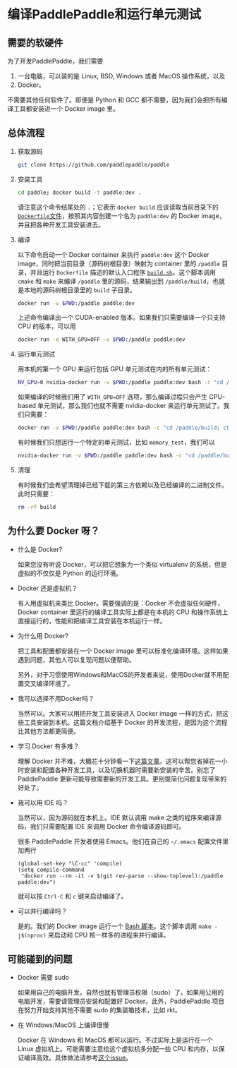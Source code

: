 # 编译PaddlePaddle和运行单元测试

## 需要的软硬件

为了开发PaddlePaddle，我们需要

1. 一台电脑，可以装的是 Linux, BSD, Windows 或者 MacOS 操作系统，以及
1. Docker。

不需要其他任何软件了。即便是 Python 和 GCC 都不需要，因为我们会把所有编译工具都安装进一个 Docker image 里。

## 总体流程

1. 获取源码

   ```bash
   git clone https://github.com/paddlepaddle/paddle
   ```

2. 安装工具

   ```bash
   cd paddle; docker build -t paddle:dev .
   ```

   请注意这个命令结尾处的 `.`；它表示 `docker build` 应该读取当前目录下的 [`Dockerfile`文件](https://github.com/PaddlePaddle/Paddle/blob/develop/Dockerfile)，按照其内容创建一个名为 `paddle:dev` 的 Docker image，并且把各种开发工具安装进去。

3. 编译

   以下命令启动一个 Docker container 来执行 `paddle:dev` 这个 Docker image，同时把当前目录（源码树根目录）映射为 container 里的 `/paddle` 目录，并且运行 `Dockerfile` 描述的默认入口程序 [`build.sh`](https://github.com/PaddlePaddle/Paddle/blob/develop/paddle/scripts/docker/build.sh)。这个脚本调用 `cmake` 和 `make` 来编译 `/paddle` 里的源码，结果输出到 `/paddle/build`，也就是本地的源码树根目录里的 `build` 子目录。

   ```bash
   docker run -v $PWD:/paddle paddle:dev
   ```

   上述命令编译出一个 CUDA-enabled 版本。如果我们只需要编译一个只支持 CPU 的版本，可以用

   ```bash
   docker run -e WITH_GPU=OFF -v $PWD:/paddle paddle:dev
   ```

4. 运行单元测试

   用本机的第一个 GPU 来运行包括 GPU 单元测试在内的所有单元测试：

   ```bash
   NV_GPU=0 nvidia-docker run -v $PWD:/paddle paddle:dev bash -c "cd /paddle/build; ctest"
   ```

   如果编译的时候我们用了 `WITH_GPU=OFF` 选项，那么编译过程只会产生 CPU-based 单元测试，那么我们也就不需要 nvidia-docker 来运行单元测试了。我们只需要：

   ```bash
   docker run -v $PWD:/paddle paddle:dev bash -c "cd /paddle/build; ctest"
   ```

   有时候我们只想运行一个特定的单元测试，比如 `memory_test`，我们可以

   ```bash
   nvidia-docker run -v $PWD:/paddle paddle:dev bash -c "cd /paddle/build; ctest -V -R memory_test"
   ```

5. 清理

   有时候我们会希望清理掉已经下载的第三方依赖以及已经编译的二进制文件。此时只需要：

   ```bash
   rm -rf build
   ```

## 为什么要 Docker 呀？

- 什么是 Docker?

  如果您没有听说 Docker，可以把它想象为一个类似 virtualenv 的系统，但是虚拟的不仅仅是 Python 的运行环境。

- Docker 还是虚拟机？

  有人用虚拟机来类比 Docker。需要强调的是：Docker 不会虚拟任何硬件，Docker container 里运行的编译工具实际上都是在本机的 CPU 和操作系统上直接运行的，性能和把编译工具安装在本机运行一样。

- 为什么用 Docker?

  把工具和配置都安装在一个 Docker image 里可以标准化编译环境。这样如果遇到问题，其他人可以复现问题以便帮助。

  另外，对于习惯使用Windows和MacOS的开发者来说，使用Docker就不用配置交叉编译环境了。

- 我可以选择不用Docker吗？

  当然可以。大家可以用把开发工具安装进入 Docker image 一样的方式，把这些工具安装到本机。这篇文档介绍基于 Docker 的开发流程，是因为这个流程比其他方法都更简便。

- 学习 Docker 有多难？

  理解 Docker 并不难，大概花十分钟看一下[这篇文章](https://zhuanlan.zhihu.com/p/19902938)。这可以帮您省掉花一小时安装和配置各种开发工具，以及切换机器时需要新安装的辛苦。别忘了 PaddlePaddle 更新可能导致需要新的开发工具。更别提简化问题复现带来的好处了。

- 我可以用 IDE 吗？

  当然可以，因为源码就在本机上。IDE 默认调用 make 之类的程序来编译源码，我们只需要配置 IDE 来调用 Docker 命令编译源码即可。

  很多 PaddlePaddle 开发者使用 Emacs。他们在自己的 `~/.emacs` 配置文件里加两行

  ```emacs
  (global-set-key "\C-cc" 'compile)
  (setq compile-command
   "docker run --rm -it -v $(git rev-parse --show-toplevel):/paddle paddle:dev")
  ```

  就可以按 `Ctrl-C` 和 `c` 键来启动编译了。

- 可以并行编译吗？

  是的。我们的 Docker image 运行一个 [Bash 脚本](https://github.com/PaddlePaddle/Paddle/blob/develop/paddle/scripts/docker/build.sh)。这个脚本调用 `make -j$(nproc)` 来启动和 CPU 核一样多的进程来并行编译。

## 可能碰到的问题

- Docker 需要 sudo

  如果用自己的电脑开发，自然也就有管理员权限（sudo）了。如果用公用的电脑开发，需要请管理员安装和配置好 Docker。此外，PaddlePaddle 项目在努力开始支持其他不需要 sudo 的集装箱技术，比如 rkt。

- 在 Windows/MacOS 上编译很慢

  Docker 在 Windows 和 MacOS 都可以运行。不过实际上是运行在一个 Linux 虚拟机上。可能需要注意给这个虚拟机多分配一些 CPU 和内存，以保证编译高效。具体做法请参考[这个issue](https://github.com/PaddlePaddle/Paddle/issues/627)。
